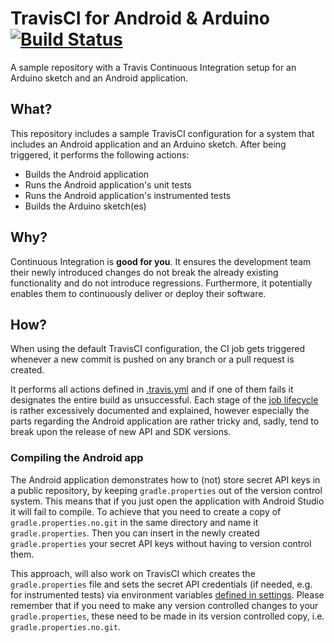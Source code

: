 # TravisCI for Android & Arduino [![Build Status](https://travis-ci.org/DIT112-V19/arduino-android-ci.svg?branch=master)](https://travis-ci.org/DIT112-V19/arduino-android-ci)
A sample repository with a Travis Continuous Integration setup for an Arduino sketch and an Android application.

## What?
This repository includes a sample TravisCI configuration for a system that includes an Android application
and an Arduino sketch. After being triggered, it performs the following actions:
* Builds the Android application
* Runs the Android application's unit tests
* Runs the Android application's instrumented tests
* Builds the Arduino sketch(es)

## Why?
Continuous Integration is **good for you**. It ensures the development team their newly introduced changes do not
break the already existing functionality and do not introduce regressions. Furthermore, it potentially enables
them to continuously deliver or deploy their software.

## How?
When using the default TravisCI configuration, the CI job gets triggered whenever a new commit is pushed
on any branch or a pull request is created.

It performs all actions defined in [.travis.yml](https://github.com/DIT112-V19/arduino-android-ci/blob/master/.travis.yml)
and if one of them fails it designates the entire build as unsuccessful.
Each stage of the [job lifecycle](https://docs.travis-ci.com/user/job-lifecycle/) is rather excessively documented
and explained, however especially the parts regarding the Android application are rather tricky and, sadly, tend
to break upon the release of new API and SDK versions.

### Compiling the Android app
The Android application demonstrates how to (not) store secret API keys in a public repository, by keeping
`gradle.properties` out of the version control system. This means that if you just open the application
with Android Studio it will fail to compile. To achieve that you need to create a copy of `gradle.properties.no.git`
in the same directory and name it `gradle.properties`. Then you can insert in the newly created `gradle.properties`
your secret API keys without having to version control them.

This approach, will also work on TravisCI which creates the `gradle.properties` file and sets the secret API credentials
(if needed, e.g. for instrumented tests) via environment variables
[defined in settings](https://docs.travis-ci.com/user/environment-variables/#defining-variables-in-repository-settings).
Please remember that if you need to make any version controlled changes to your `gradle.properties`, these need to be
made in its version controlled copy, i.e. `gradle.properties.no.git`.
